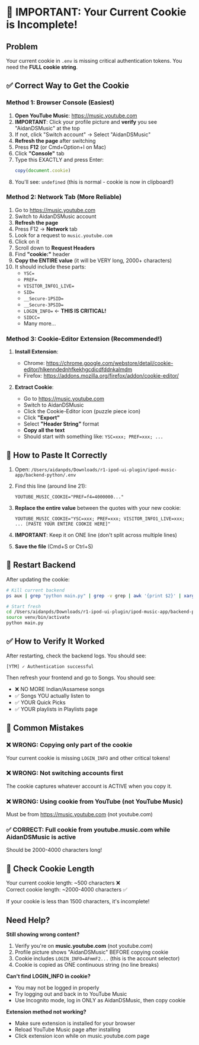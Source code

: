 # 🔴 IMPORTANT: Your Current Cookie is Incomplete!

## Problem
Your current cookie in `.env` is missing critical authentication tokens. You need the **FULL cookie string**.

## ✅ Correct Way to Get the Cookie

### Method 1: Browser Console (Easiest)

1. **Open YouTube Music**: https://music.youtube.com
2. **IMPORTANT**: Click your profile picture and **verify** you see "AidanDSMusic" at the top
3. If not, click "Switch account" → Select "AidanDSMusic"
4. **Refresh the page** after switching
5. Press **F12** (or Cmd+Option+I on Mac)
6. Click **"Console"** tab
7. Type this EXACTLY and press Enter:
   ```javascript
   copy(document.cookie)
   ```
8. You'll see: `undefined` (this is normal - cookie is now in clipboard!)

### Method 2: Network Tab (More Reliable)

1. Go to https://music.youtube.com
2. Switch to AidanDSMusic account
3. **Refresh the page**
4. Press F12 → **Network** tab
5. Look for a request to `music.youtube.com`
6. Click on it
7. Scroll down to **Request Headers**
8. Find **"cookie:"** header
9. **Copy the ENTIRE value** (it will be VERY long, 2000+ characters)
10. It should include these parts:
    - `YSC=`
    - `PREF=`
    - `VISITOR_INFO1_LIVE=`
    - `SID=`
    - `__Secure-1PSID=`
    - `__Secure-3PSID=`
    - `LOGIN_INFO=` ← **THIS IS CRITICAL!**
    - `SIDCC=`
    - Many more...

### Method 3: Cookie-Editor Extension (Recommended!)

1. **Install Extension**:
   - Chrome: https://chrome.google.com/webstore/detail/cookie-editor/hlkenndednhfkekhgcdicdfddnkalmdm
   - Firefox: https://addons.mozilla.org/firefox/addon/cookie-editor/

2. **Extract Cookie**:
   - Go to https://music.youtube.com
   - Switch to AidanDSMusic
   - Click the Cookie-Editor icon (puzzle piece icon)
   - Click **"Export"**
   - Select **"Header String"** format
   - **Copy all the text**
   - Should start with something like: `YSC=xxx; PREF=xxx; ...`

## 📝 How to Paste It Correctly

1. Open: `/Users/aidanpds/Downloads/r1-ipod-ui-plugin/ipod-music-app/backend-python/.env`

2. Find this line (around line 21):
   ```env
   YOUTUBE_MUSIC_COOKIE="PREF=f4=4000000..."
   ```

3. **Replace the entire value** between the quotes with your new cookie:
   ```env
   YOUTUBE_MUSIC_COOKIE="YSC=xxx; PREF=xxx; VISITOR_INFO1_LIVE=xxx; ... [PASTE YOUR ENTIRE COOKIE HERE]"
   ```

4. **IMPORTANT**: Keep it on ONE line (don't split across multiple lines)

5. **Save the file** (Cmd+S or Ctrl+S)

## 🔄 Restart Backend

After updating the cookie:

```bash
# Kill current backend
ps aux | grep "python main.py" | grep -v grep | awk '{print $2}' | xargs kill

# Start fresh
cd /Users/aidanpds/Downloads/r1-ipod-ui-plugin/ipod-music-app/backend-python
source venv/bin/activate
python main.py
```

## ✅ How to Verify It Worked

After restarting, check the backend logs. You should see:
```
[YTM] ✓ Authentication successful
```

Then refresh your frontend and go to Songs. You should see:
- ❌ NO MORE Indian/Assamese songs
- ✅ Songs YOU actually listen to
- ✅ YOUR Quick Picks
- ✅ YOUR playlists in Playlists page

## 🚨 Common Mistakes

### ❌ WRONG: Copying only part of the cookie
Your current cookie is missing `LOGIN_INFO` and other critical tokens!

### ❌ WRONG: Not switching accounts first
The cookie captures whatever account is ACTIVE when you copy it.

### ❌ WRONG: Using cookie from YouTube (not YouTube Music)
Must be from https://music.youtube.com (not youtube.com)

### ✅ CORRECT: Full cookie from youtube.music.com while AidanDSMusic is active
Should be 2000-4000 characters long!

## 📏 Check Cookie Length

Your current cookie length: ~500 characters ❌  
Correct cookie length: ~2000-4000 characters ✅

If your cookie is less than 1500 characters, it's incomplete!

## Need Help?

**Still showing wrong content?**
1. Verify you're on **music.youtube.com** (not youtube.com)
2. Profile picture shows "AidanDSMusic" BEFORE copying cookie
3. Cookie includes `LOGIN_INFO=AFmmF2...` (this is the account selector)
4. Cookie is copied as ONE continuous string (no line breaks)

**Can't find LOGIN_INFO in cookie?**
- You may not be logged in properly
- Try logging out and back in to YouTube Music
- Use Incognito mode, log in ONLY as AidanDSMusic, then copy cookie

**Extension method not working?**
- Make sure extension is installed for your browser
- Reload YouTube Music page after installing
- Click extension icon while on music.youtube.com page
